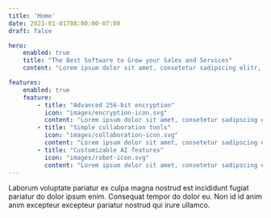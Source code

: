 ```yaml
---
title: 'Home'
date: 2023-01-01T08:00:00-07:00
draft: false

hero:
    enabled: true
    title: "The Best Software to Grow your Sales and Services"
    content: "Lorem ipsum dolor sit amet, consetetur sadipscing elitr, sed diam nonumy eirmod tempor invidunt ut labore et dolore magna aliquyam erat."

features:
    enabled: true
    feature:
        - title: "Advanced 256-bit encryption"
          icon: "images/encryption-icon.svg"
          content: "Lorem ipsum dolor sit amet, consetetur sadipscing elitr, sed diam nonumy eirmod tempor."
        - title: "Simple collaboration tools"
          icon: "images/collaboration-icon.svg"
          content: "Lorem ipsum dolor sit amet, consetetur sadipscing elitr, sed diam nonumy eirmod tempor."
        - title: "Customizable AI features"
          icon: "images/robot-icon.svg"
          content: "Lorem ipsum dolor sit amet, consetetur sadipscing elitr, sed diam nonumy eirmod tempor."
---
```


Laborum voluptate pariatur ex culpa magna nostrud est incididunt fugiat
pariatur do dolor ipsum enim. Consequat tempor do dolor eu. Non id id anim anim
excepteur excepteur pariatur nostrud qui irure ullamco.
